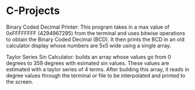 # C-Projects
Binary Coded Decimal Printer: This program takes in a max value of 0xFFFFFFFF (4294967295) from the terminal and uses bitwise operations to obtain the Binary Coded Decimal (BCD). It then prints the BCD in an old calculator display whose numbers are 5x5 wide using a single array.

Taylor Series Sin Calculator: builds an array whose values go from 0 degrees to 359 degrees with esimated sin values. These values are estimated with a taylor series of 4 terms. After building this array, it reads in degree values through the terminal or file to be interpolated and printed to the screen.
